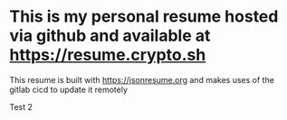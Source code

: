 # This is my personal resume hosted via github and available at https://resume.crypto.sh

This resume is built with https://jsonresume.org and makes uses of the gitlab cicd to update it remotely



Test 2
